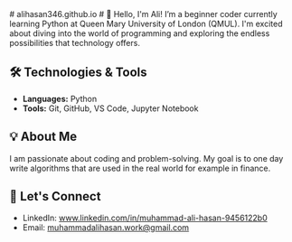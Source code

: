 <!DOCTYPE html>
<html>

 <head>
 <title>MTH4000 exercise</title>
</head>
# alihasan346.github.io
# 👋 Hello, I'm Ali!
I’m a beginner coder currently learning Python at Queen Mary University of London (QMUL). I'm excited about diving into the world of programming and exploring the endless possibilities that technology offers.

## 🛠 Technologies & Tools
- **Languages:** Python
- **Tools:** Git, GitHub, VS Code, Jupyter Notebook

## 💡 About Me
I am passionate about coding and problem-solving. My goal is to one day write algorithms that are used in the real world for example in finance.

## 🤝 Let's Connect
- LinkedIn: www.linkedin.com/in/muhammad-ali-hasan-9456122b0
- Email: muhammadalihasan.work@gmail.com
</body>
</html>
